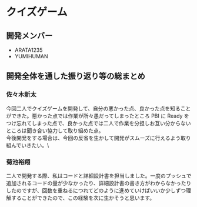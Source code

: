 # クイズゲーム

## 開発メンバー

- ARATA1235
- YUMIHUMAN

## 開発全体を通した振り返り等の総まとめ

### 佐々木新太

今回二人でクイズゲームを開発して、自分の悪かった点、良かった点を知ることができた。悪かった点では作業が所々愚だってしまったところ PBI に Ready をつけ忘れてしまった点で、良かった点では二人で作業を分担しお互い分からないところは聞き合い協力して取り組めた点。  
今後開発をする場合は、今回の反省を生かして開発がスムーズに行えるよう取り組んでいきたい。\

### 菊池裕翔

二人で開発する際、私はコードと詳細設計書を担当しました。一度のプッシュで追加されるコードの量が少なかったり、詳細設計書の書き方がわからなかったりしたのですが、回数を重ねるにつれてどのように進めていけばいいか少しずつ理解することができたので、この経験を次に生かそうと思います。
